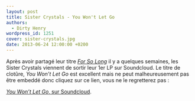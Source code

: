 ```yaml
---
layout: post
title: Sister Crystals - You Won't Let Go
authors:
  - Dirty Henry
wordpress_id: 1251
cover: sister-crystals.jpg
date: 2013-06-24 12:00:00 +0200
---
```


Après avoir partagé leur titre [_For So Long_][i1193] il y a quelques semaines,
les Sister Crystals viennent de sortir leur 1er LP sur Soundcloud. Le titre de
clotûre, _You Won’t Let Go_ est excellent mais ne peut malheureusement pas être
embeddé donc cliquez sur ce lien, vous ne le regretterez pas :

[_You Won’t Let Go_, sur Soundcloud](https://soundcloud.com/sistercrystals/9-you-wont-let-go).

[i1193]: https://www.deadrooster.org/sister-crystals-for-so-long/
